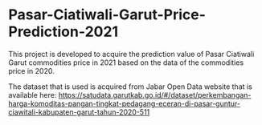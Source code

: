 # Pasar-Ciatiwali-Garut-Price-Prediction-2021
This project is developed to acquire the prediction value of Pasar Ciatiwali Garut commodities price in 2021 based on the data of the commodities price in 2020. 

The dataset that is used is acquired from Jabar Open Data website that is available here:
https://satudata.garutkab.go.id/#/dataset/perkembangan-harga-komoditas-pangan-tingkat-pedagang-eceran-di-pasar-guntur-ciawitali-kabupaten-garut-tahun-2020-511
